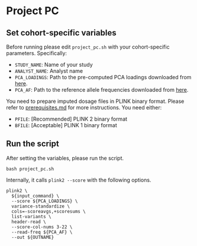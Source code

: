 # Project PC

## Set cohort-specific variables

Before running please edit `project_pc.sh` with your cohort-specific parameters. Specifically:

- `STUDY_NAME`: Name of your study
- `ANALYST_NAME`: Analyst name
- `PCA_LOADINGS`: Path to the pre-computed PCA loadings downloaded from [here](prerequisites.md#download-the-pre-computed-pca-loadings-and-reference-allele-frequencies).
- `PCA_AF`: Path to the reference allele frequencies downloaded from [here](prerequisites.md#download-the-pre-computed-pca-loadings-and-reference-allele-frequencies).

You need to prepare imputed dosage files in PLINK binary format. Please refer to [prerequisites.md](prerequisites.md) for more instructions. You need either:

- `PFILE`: [Recommended] PLINK 2 binary format
- `BFILE`: [Acceptable] PLINK 1 binary format

## Run the script

After setting the variables, please run the script.

```
bash project_pc.sh
```

Internally, it calls `plink2 --score` with the following options.

```
plink2 \
  ${input_command} \
  --score ${PCA_LOADINGS} \
  variance-standardize \
  cols=-scoreavgs,+scoresums \
  list-variants \
  header-read \
  --score-col-nums 3-22 \
  --read-freq ${PCA_AF} \
  --out ${OUTNAME}
```
